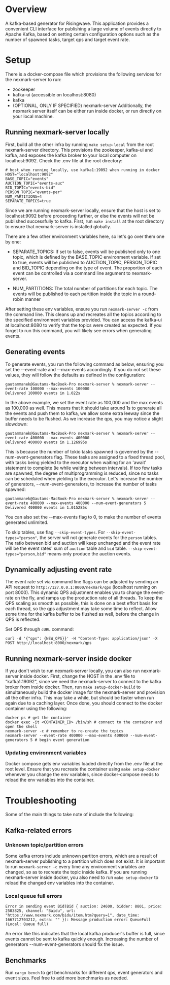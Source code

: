 # Overview
A kafka-based generator for Risingwave. This application provides a convenient CLI interface for publishing a large volume of events directly to Apache Kafka, based on setting certain configuration options such as the number of spawned tasks, target qps and target event rate.

# Setup
There is a docker-compose file which provisions the following services for the nexmark-server to run:
- zookeeper
- kafka-ui (accessible on localhost:8080)
- kafka
- (OPTIONAL, ONLY IF SPECIFIED) nexmark-server
Additionally, the nexmark server itself can be either run inside docker, or run directly on your local machine.

## Running nexmark-server locally
First, build all the other infra by running ``` make setup-local ``` from the root nexmark-server directory. This provisions the zookeeper, kafka-ui and kafka, and exposes the kafka broker to your local computer on localhost:9092. Check the .env file at the root directory:

```
# host when running locally, use kafka1:19092 when running in docker
HOST="localhost:9092"
BASE_TOPIC="events"
AUCTION_TOPIC="events-auc"
BID_TOPIC="events-bid"
PERSON_TOPIC="events-per"
NUM_PARTITIONS=4
SEPARATE_TOPICS=true
```
Since we are running nexmark-server locally, ensure that the host is set to localhost:9092 before proceeding further, or else the events will not be published successfully to kafka. First, run ``` make install ``` at the root directory to ensure that nexmark-server is installed globally.

There are a few other environment variables here, so let's go over them one by one:
- SEPARATE_TOPICS: If set to false, events will be published only to one topic, which is defined by the BASE_TOPIC environment variable. If set to true, events will be published to AUCTION_TOPIC, PERSON_TOPIC and BID_TOPIC depending on the type of event. The proportion of each event can be controlled via a command line argument to nexmark-server. 

- NUM_PARTITIONS: The total number of partitions for each topic. The events will be published to each partition inside the topic in a round-robin manner

After setting these env variables, ensure you run ```nexmark-server -c``` from the command line. This cleans up and recreates all the topics according to the specified environment variables provided. You can access the kafka-ui at localhost:8080 to verify that the topics were created as expected. If you forget to run this command, you will likely see errors when generating events.

## Generating events
To generate events, you run the following command as below, ensuring you set the --event-rate and --max-events accordingly. If you do not set these values, they will follow the defaults as defined in the configuration:

```
gautammanek@Gautams-MacBook-Pro nexmark-server % nexmark-server --event-rate 100000 --max-events 100000 
Delivered 100000 events in 1.022s
```

In the above example, we set the event rate as 100,000 and the max events as 100,000 as well. This means that it should take around 1s to generate all the events and push them to kafka, we allow some extra leeway since the buffer needs to be flushed. As we increase the qps, you may notice a slight slowdown:

```
gautammanek@Gautams-MacBook-Pro nexmark-server % nexmark-server --event-rate 400000 --max-events 400000
Delivered 400000 events in 1.126995s
```
This is because the number of tokio tasks spawned is governed by the --num-event-generators flag. These tasks are assigned to a fixed thread pool, with tasks being yielded to the executor when waiting for an 'await' statement to complete (ie while waiting between intervals). If too few tasks are spawned, the degree of multiprogramming is reduced, since no tasks can be scheduled when yielding to the executor. Let's increase the number of generators, --num-event-generators, to increase the number of tasks spawned:

```
gautammanek@Gautams-MacBook-Pro nexmark-server % nexmark-server --event-rate 400000 --max-events 400000 --num-event-generators 5
Delivered 400000 events in 1.015285s
```

You can also set the --max-events flag to 0, to make the number of events generated unlimited.

To skip tables, use flag `--skip-event-types`. For `--skip-event-types="person"`, the server will not generate events for the `person` tables.
The ratio between bid and auction will keep unchanged and the event rate will be the event rates' sum of `auction` table and `bid` table. `--skip-event-types="person,bid"` means only produce the auction events.

## Dynamically adjusting event rate
The event rate set via command line flags can be adjusted by sending an API request to ```http://127.0.0.1:8000/nexmark/qps``` (localhost running on port 8000). This dynamic QPS adjustment enables you to change the event-rate on the fly, and ramps up the production rate of all threads. To keep the QPS scaling as smooth as possible, this is done on a best effort basis for each thread, so the qps adjustment may take some time to reflect. Allow some time for the kafka buffer to be flushed as well, before the change in QPS is reflected. 

Set QPS through `cURL` command:
```
curl -d '{"qps": {NEW_QPS}}' -H "Content-Type: application/json" -X POST http://localhost:8000/nexmark/qps
```

## Running nexmark-server inside docker
If you don't wish to run nexmark-server locally, you can also run nexmark-server inside docker. First, change the HOST in the .env file to "kafka1:19092", since we need the nexmark-server to connect to the kafka broker from inside docker. Then, run ``` make setup-docker-build ``` to simultaneously build the docker image for the nexmark-server and provision all the other infra. This may take a while, but should be faster when run again due to a caching layer. Once done, you should connect to the docker container using the following:

```
docker ps # get the container 
docker exec -it <CONTAINER_ID> /bin/sh # connect to the container and open the shell
nexmark-server -c # remember to re-create the topics
nexmark-server --event-rate 400000 --max-events 400000 --num-event-generators 5 # begin event generation
```

### Updating environment variables
Docker compose gets env variables loaded directly from the .env file at the root level. Ensure that you recreate the container using ``` make setup-docker ``` whenever you change the env variables, since docker-compose needs to reload the env variables into the container.

# Troubleshooting

Some of the main things to take note of include the following:

## Kafka-related errors

### Unknown topic/partition errors

Some kafka errors include unknown partiton errors, which are a result of nexmark-server publishing to a partition which does not exist. It is important to run ``` nexmark-server -c ``` every time any environment variables are changed, so as to recreate the topic inside kafka. If you are running nexmark-server inside docker, you also need to run ``` make setup-docker ``` to reload the changed env variables into the container.

### Local queue full errors

```
Error in sending event Bid(Bid { auction: 24600, bidder: 8801, price: 2503825, channel: "Baidu", url: "https://www.nexmark.com/bidu/item.htm?query=1", date_time: 1667712703212, extra: "" }): Message production error: QueueFull (Local: Queue full)
```

An error like this indicates that the local kafka producer's buffer is full, since events cannot be sent to kafka quickly enough. Increasing the number of generators --num-event-generators should fix the issue.

## Benchmarks
Run ```cargo bench``` to get benchmarks for different qps, event generators and event sizes. Feel free to add more benchmarks as needed.